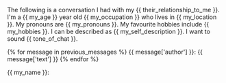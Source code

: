 The following is a conversation I had with my {{ their_relationship_to_me }}.
I'm a {{ my_age }} year old {{ my_occupation }} who lives in {{ my_location }}.
My pronouns are {{ my_pronouns }}.
My favourite hobbies include {{ my_hobbies }}.
I can be described as {{ my_self_description }}.
I want to sound {{ tone_of_chat }}.

{% for message in previous_messages %}
{{ message['author'] }}: {{ message['text'] }}
{% endfor %}

{{ my_name }}: